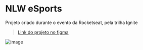 # NLW eSports
Projeto criado durante o evento da Rocketseat, pela trilha Ignite

> [Link do projeto no figma](https://www.figma.com/file/70Eh0a94g99RSCftLgcP3A/NLW-eSports-(Community)?node-id=0%3A1)

![image](https://user-images.githubusercontent.com/105331377/199032244-a1651dc3-bc8c-40fe-bcff-b93a423e08d1.png)
